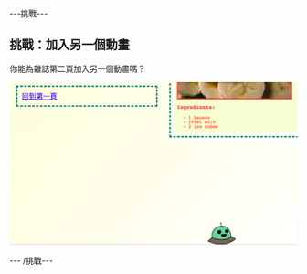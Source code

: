 \---挑戰\---

## 挑戰：加入另一個動畫

你能為雜誌第二頁加入另一個動畫嗎？

![截圖](images/magazine-animation-challenge.png)

\--- /挑戰\---